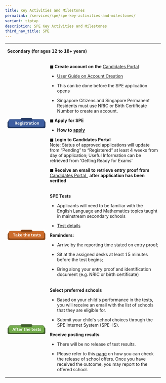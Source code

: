 ```yaml
---
title: Key Activities and Milestones
permalink: /services/spe/spe-key-activities-and-milestones/
variant: tiptap
description: SPE Key Activities and Milestones
third_nav_title: SPE
---
```

<table>
<tbody>
<tr>
<td rowspan="1" colspan="2">
<p><strong>Secondary (for ages 12 to 18+ years)</strong>
</p>
</td>
</tr>
<tr>
<td rowspan="1" colspan="1">
<div class="isomer-image-wrapper">
<img style="width: 100%;" height="auto" width="100%" alt="SPE_Registration_Image" src="/images/SPE/Key Activities and Milestones/Registration_SPE_title.png">
</div>
</td>
<td rowspan="1" colspan="1">
<p></p>
<p></p>
<p><strong>◼ Create account on the&nbsp;</strong><a href="https://myexams.seab.gov.sg/auth/login" rel="noopener noreferrer nofollow" target="_blank"><u>Candidates Portal</u></a>
</p>
<ul data-tight="true" class="tight">
<li>
<p><a href="https://www.moe.gov.sg/-/media/files/returning-singaporeans/spe-user-guide-for-candidates-portal.pdf" rel="noopener noreferrer nofollow" target="_blank"><u>User Guide on Account Creation</u></a>
</p>
</li>
<li>
<p>This can be done before the SPE application opens</p>
</li>
<li>
<p>Singapore Citizens and Singapore Permanent Residents must use NRIC or
Birth Certificate Number to create an account.</p>
</li>
</ul>
<p><strong>◼ Apply for SPE</strong>
</p>
<ul data-tight="true" class="tight">
<li>
<p><strong>How to&nbsp;<a href="https://www.seab.gov.sg/home/services/spe/spe-application-procedures" rel="noopener noreferrer nofollow" target="_blank"><u>apply</u></a></strong>
</p>
</li>
</ul>
<p><strong>◼ Login to Candidates Portal&nbsp;</strong> 
<br>Note: Status of approved applications will update from “Pending” to “Registered”
at least 4 weeks from day of application; Useful Information can be retrieved
from 'Getting Ready for Exams'</p>
<p><strong>◼ Receive an email to retrieve entry proof from</strong>&nbsp;
<a href="https://myexams.seab.gov.sg/auth/login" rel="noopener noreferrer nofollow" target="_blank"><u>Candidates Portal</u> 
</a>, <strong>after application has been verified</strong>
</p>
</td>
</tr>
<tr>
<td rowspan="1" colspan="1">
<div class="isomer-image-wrapper">
<img style="width: 100%" height="auto" width="100%" alt="Take The Tests Title Image" src="/images/SPE/Key Activities and Milestones/Take_Test_SPE_title.png">
</div>
</td>
<td rowspan="1" colspan="1">
<p></p>
<p></p>
<p><strong>SPE Tests&nbsp;</strong>
</p>
<ul data-tight="true" class="tight">
<li>
<p>Applicants will need to be familiar with the English Language and Mathematics
topics taught in mainstream secondary schools</p>
</li>
<li>
<p><a href="https://www.seab.gov.sg/home/services/spe/spe-test-details" rel="noopener noreferrer nofollow" target="_blank"><u>Test details</u></a>
</p>
</li>
</ul>
<p><strong>Reminders:&nbsp;</strong>
</p>
<ul data-tight="true" class="tight">
<li>
<p>Arrive by the reporting time stated on entry proof;</p>
</li>
<li>
<p>Sit at the assigned desks at least 15 minutes before the test begins;</p>
</li>
<li>
<p>Bring along your entry proof and identification document (e.g. NRIC or
birth certificate)</p>
</li>
</ul>
</td>
</tr>
<tr>
<td rowspan="1" colspan="1">
<div class="isomer-image-wrapper">
<img style="width: 100%" height="auto" width="100%" alt="After the Tests Title Image" src="/images/SPE/Key Activities and Milestones/After_the_Tests_SPE_Title.png">
</div>
</td>
<td rowspan="1" colspan="1">
<p></p>
<p></p>
<p><strong>Select preferred schools</strong>
</p>
<ul data-tight="true" class="tight">
<li>
<p>Based on your child's performance in the tests, you will receive an email
with the list of schools that they are eligible for.</p>
</li>
<li>
<p>Submit your child's school choices through the SPE Internet System (SPE-IS).</p>
</li>
</ul>
<p><strong>Receive posting results</strong>
</p>
<ul data-tight="true" class="tight">
<li>
<p>There will be no release of test results.</p>
</li>
<li>
<p>Please refer to this <a href="https://www.seab.gov.sg/home/services/spe/spe-school-selections-and-postings" rel="noopener noreferrer nofollow" target="_blank"><u>page</u></a> on
how you can check the release of school offers. Once you have received
the outcome, you may report to the offered school.</p>
</li>
</ul>
</td>
</tr>
</tbody>
</table>
<p></p>